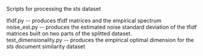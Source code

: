 Scripts for processing the sts dataset  

tfidf.py -- produces tfidf matrices and the empirical spectrum  
noise_est.py -- produces the estimated noise standard deviation of the tfidf matrices built on two parts of the splitted dataset.  
test_dimensionality.py -- produces the empirical optimal dimension for the sts document similarity dataset  
